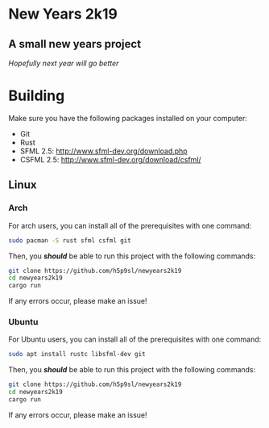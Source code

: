 # New Years 2k19
## A small new years project

*Hopefully next year will go better*

# Building
Make sure you have the following packages installed on your computer:
+ Git
+ Rust
+ SFML 2.5: http://www.sfml-dev.org/download.php
+ CSFML 2.5: http://www.sfml-dev.org/download/csfml/

## Linux
### Arch
For arch users, you can install all of the prerequisites with one command:
```sh
sudo pacman -S rust sfml csfml git
```
Then, you ***should*** be able to run this project with the following commands:
```sh
git clone https://github.com/h5p9sl/newyears2k19
cd newyears2k19
cargo run
```
If any errors occur, please make an issue!
### Ubuntu
For Ubuntu users, you can install all of the prerequisites with one command:
```sh
sudo apt install rustc libsfml-dev git
```
Then, you ***should*** be able to run this project with the following commands:
```sh
git clone https://github.com/h5p9sl/newyears2k19
cd newyears2k19
cargo run
```
If any errors occur, please make an issue!

